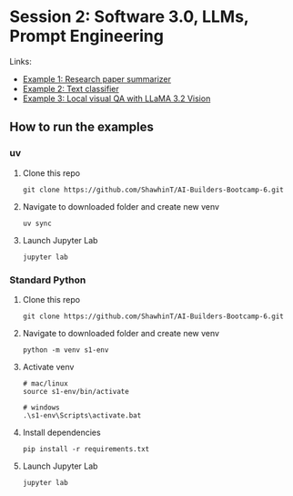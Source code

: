 # Session 2: Software 3.0, LLMs, Prompt Engineering

Links:
- [Example 1: Research paper summarizer](https://github.com/ShawhinT/AI-Builders-Bootcamp-6/blob/main/session-3/example_1-paper_summarizer.ipynb)
- [Example 2: Text classifier](https://github.com/ShawhinT/AI-Builders-Bootcamp-6/blob/main/session-3/example_2-text-classifier.ipynb)
- [Example 3: Local visual QA with LLaMA 3.2 Vision](https://github.com/ShawhinT/AI-Builders-Bootcamp-6/blob/main/session-3/example_3-local_visual_QA.ipynb)

## How to run the examples

### uv

1. Clone this repo
    ```
    git clone https://github.com/ShawhinT/AI-Builders-Bootcamp-6.git
    ```
2. Navigate to downloaded folder and create new venv
    ```
    uv sync
    ```
3. Launch Jupyter Lab
    ```
    jupyter lab
    ```

### Standard Python

1. Clone this repo
    ```
    git clone https://github.com/ShawhinT/AI-Builders-Bootcamp-6.git
    ```
2. Navigate to downloaded folder and create new venv
    ```
    python -m venv s1-env
    ```
3. Activate venv
    ```
    # mac/linux
    source s1-env/bin/activate

    # windows
    .\s1-env\Scripts\activate.bat
    ```
4. Install dependencies
    ```
    pip install -r requirements.txt
    ```
5. Launch Jupyter Lab
    ```
    jupyter lab
    ```
